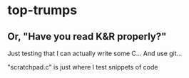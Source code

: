 # top-trumps
## Or, "Have you read K&R properly?"
Just testing that I can actually write some C...
And use git...

"scratchpad.c" is just where I test snippets of code